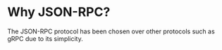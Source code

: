 # Why JSON-RPC?

The JSON-RPC protocol has been chosen over other protocols such as gRPC due to its simplicity.

